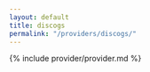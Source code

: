 ```yaml
---
layout: default
title: discogs
permalink: "/providers/discogs/"
---
```


{% include provider/provider.md %}
